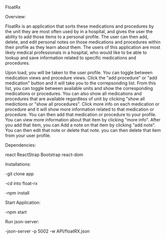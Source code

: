 

FloatRx

Overview:

FloatRx is an application that sorts these medications and procedures by the unit they are most often used by in a hospital, and gives the user the ability to add those items to a personal profile. The user can then add, delete, and edit personal notes on those medications and procedures within their profile as they learn about them. The users of this application are most likely medical professionals in a hospital, who would like to be able to lookup and save information related to specific medications and procedures.

Upon load, you will be taken to the user profile. You can toggle between medication views and procedure views. Click the "add procedure" or "add medication" button and it will take you to the correpsonding list. From this list, you can toggle between available units and show the corresponding medications or procedures. You can also show all medications and procedures that are available regardless of unit by clicking "show all medictions or "show all procedures". Click more info on each medication or procedure and it will show more information related to that medication or procedure. You can then add that medication or procedure to your profile. You can view more information about that item by clicking "more info". After you add that item, you can Add a note on that item by clicking "add note". You can then edit that note or delete that note. you can then delete that item from your user profile. 


Dependencies:

react
ReactStrap
Bootstrap
react-dom

Installations:

-git clone app

-cd into float-rx

-npm install

Start Application:

-npm start

Run json-server: 

-json-server -p 5002 -w API/floatRX.json



